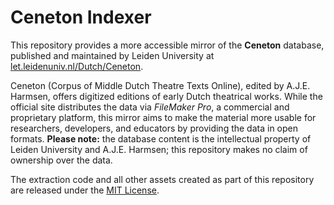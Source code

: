 # Ceneton Indexer

This repository provides a more accessible mirror of the **Ceneton** database, published and maintained by
Leiden University at [let.leidenuniv.nl/Dutch/Ceneton](https://www.let.leidenuniv.nl/Dutch/Ceneton/).

Ceneton (Corpus of Middle Dutch Theatre Texts Online), edited by A.J.E. Harmsen, offers digitized editions
of early Dutch theatrical works. While the official site distributes the data via *FileMaker Pro*, a commercial
and proprietary platform, this mirror aims to make the material more usable for researchers, developers,
and educators by providing the data in open formats. **Please note:** the database content is the intellectual
property of Leiden University and A.J.E. Harmsen; this repository makes no claim of ownership over the data.

The extraction code and all other assets created as part of this repository are released under the [MIT License](LICENSE).
